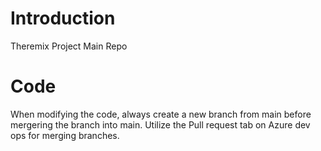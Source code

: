 # Introduction 
Theremix Project Main Repo

# Code
When modifying the code, always create a new branch from main before mergering the branch into main. Utilize the Pull request tab on Azure dev ops for merging branches. 

